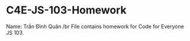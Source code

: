 # C4E-JS-103-Homework

Name: Trần Đình Quân /br
File contains homework for Code for Everyone JS 103.
